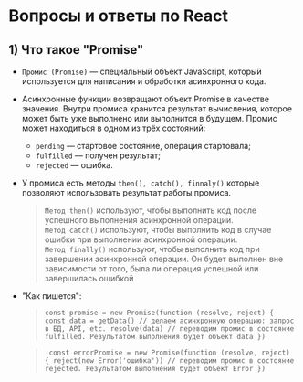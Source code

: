 # Вопросы и ответы по React 


## 1) Что такое "Promise"

- `Промис (Promise)` — специальный объект JavaScript, который используется для написания и обработки асинхронного кода.
- Асинхронные функции возвращают объект Promise в качестве значения. Внутри промиса хранится результат вычисления, которое может быть уже выполнено или выполнится в будущем.
Промис может находиться в одном из трёх состояний:

   - `pending` — стартовое состояние, операция стартовала; 
   - `fulfilled` — получен результат; 
   - `rejected` — ошибка.

- У промиса есть методы `then(), catch(), finnaly()` которые позволяют использовать результат работы промиса.

    > `Метод then()` используют, чтобы выполнить код после успешного выполнения асинхронной операции. \
    > `Метод catch()` используют, чтобы выполнить код в случае ошибки при выполнении асинхронной операции. \
    > `Метод finally()` используют, чтобы выполнить код при завершении асинхронной операции. Он будет выполнен вне зависимости от того, была ли операция успешной или завершилась ошибкой

- "Как пишется": 
  > ``const promise = new Promise(function (resolve, reject) {
  const data = getData() // делаем асинхронную операцию: запрос в БД, API, etc.
  resolve(data) // переводим промис в состояние fulfilled. Результатом выполнения будет объект data
})``

  > `` const errorPromise = new Promise(function (resolve, reject) {
  reject(new Error('ошибка')) // переводим промис в состояние rejected. Результатом выполнения будет объект Error
})``
